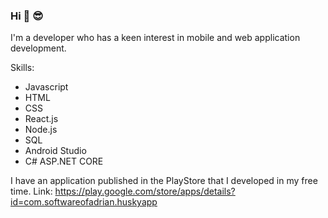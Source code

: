 ### Hi 👋 😎

I'm a developer who has a keen interest in mobile and web application development.

Skills: 
- Javascript 
- HTML
- CSS
- React.js
- Node.js
- SQL 
- Android Studio
- C# ASP.NET CORE


I have an application published in the PlayStore that I developed in my free time. 
Link: https://play.google.com/store/apps/details?id=com.softwareofadrian.huskyapp








